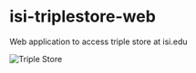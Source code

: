 isi-triplestore-web
===================

Web application to access triple store at isi.edu

![Triple Store](https://dl.dropboxusercontent.com/u/1699417/other/triple-store.png)
